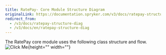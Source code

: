```yaml
---
title: RatePay- Core Module Structure Diagram
originalLink: https://documentation.spryker.com/v3/docs/ratepay-structure-diag
redirect_from:
  - /v3/docs/ratepay-structure-diag
  - /v3/docs/en/ratepay-structure-diag
---
```


The RatePay core module uses the following class structure and flow.
![Click Me](https://spryker.s3.eu-central-1.amazonaws.com/docs/Technology+Partners/Payment+Partners/Ratepay/ratepay_core_module_structure.png){height="" width=""}

